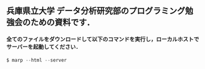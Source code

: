 ## 兵庫県立大学 データ分析研究部のプログラミング勉強会のための資料です．

#### 全てのファイルをダウンロードして以下のコマンドを実行し，ローカルホストでサーバーを起動してください．

```powershell
$ marp --html --server
```
